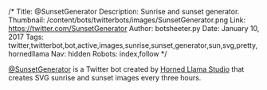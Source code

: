 /*
Title: @SunsetGenerator
Description: Sunrise and sunset generator.
Thumbnail: /content/bots/twitterbots/images/SunsetGenerator.png
Link: https://twitter.com/SunsetGenerator
Author: botsheeter.py
Date: January 10, 2017
Tags: twitter,twitterbot,bot,active,images,sunrise,sunset,generator,sun,svg,pretty,hornedllama
Nav: hidden
Robots: index,follow
*/

[@SunsetGenerator](https://twitter.com/SunsetGenerator) is a Twitter bot created by [Horned Llama Studio](https://twitter.com/hornedllama) that creates SVG sunrise and sunset images every three hours.
